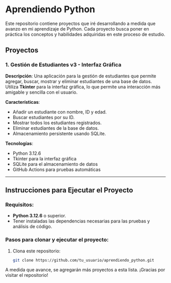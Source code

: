 # Aprendiendo Python

Este repositorio contiene proyectos que iré desarrollando a medida que avanzo en mi aprendizaje de Python. Cada proyecto busca poner en práctica los conceptos y habilidades adquiridas en este proceso de estudio.

## Proyectos

### 1. Gestión de Estudiantes v3 - Interfaz Gráfica

**Descripción**:
Una aplicación para la gestión de estudiantes que permite agregar, buscar, mostrar y eliminar estudiantes de una base de datos. Utiliza **Tkinter** para la interfaz gráfica, lo que permite una interacción más amigable y sencilla con el usuario.

**Características**:
- Añadir un estudiante con nombre, ID y edad.
- Buscar estudiantes por su ID.
- Mostrar todos los estudiantes registrados.
- Eliminar estudiantes de la base de datos.
- Almacenamiento persistente usando SQLite.

**Tecnologías**:
- Python 3.12.6
- Tkinter para la interfaz gráfica
- SQLite para el almacenamiento de datos
- GitHub Actions para pruebas automáticas

---
## Instrucciones para Ejecutar el Proyecto

### Requisitos:
- **Python 3.12.6** o superior.
- Tener instaladas las dependencias necesarias para las pruebas y análisis de código.

### Pasos para clonar y ejecutar el proyecto:

1. Clona este repositorio:
   ```bash
   git clone https://github.com/tu_usuario/aprendiendo_python.git

A medida que avance, se agregarán más proyectos a esta lista. ¡Gracias por visitar el repositorio!
